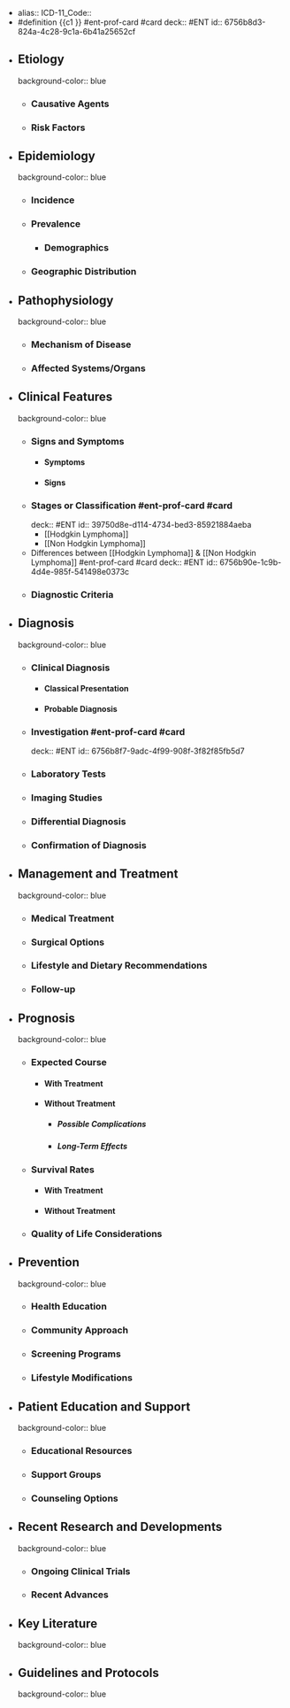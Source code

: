 - alias::
  ICD-11_Code::
- #definition {{c1 }} #ent-prof-card #card
  deck:: #ENT
  id:: 6756b8d3-824a-4c28-9c1a-6b41a25652cf
- ## Etiology
  background-color:: blue
	- ### Causative Agents
	- ### Risk Factors
- ## Epidemiology
  background-color:: blue
	- ### Incidence
	- ### Prevalence
		- ### Demographics
	- ### Geographic Distribution
- ## Pathophysiology
  background-color:: blue
	- ### Mechanism of Disease
	- ### Affected Systems/Organs
- ## Clinical Features
  background-color:: blue
	- ### Signs and Symptoms
		- #### Symptoms
		- #### Signs
	- ### Stages or Classification #ent-prof-card #card
	  deck:: #ENT
	  id:: 39750d8e-d114-4734-bed3-85921884aeba
		- [[Hodgkin Lymphoma]]
		- [[Non Hodgkin Lymphoma]]
	- Differences between [[Hodgkin Lymphoma]] & [[Non Hodgkin Lymphoma]] #ent-prof-card #card
	  deck:: #ENT
	  id:: 6756b90e-1c9b-4d4e-985f-541498e0373c
	- ### Diagnostic Criteria
- ## Diagnosis
  background-color:: blue
	- ### Clinical Diagnosis
		- #### Classical Presentation
		- #### Probable Diagnosis
	- ### Investigation #ent-prof-card #card
	  deck:: #ENT
	  id:: 6756b8f7-9adc-4f99-908f-3f82f85fb5d7
	- ### Laboratory Tests
	- ### Imaging Studies
	- ### Differential Diagnosis
	- ### Confirmation of Diagnosis
- ## Management and Treatment
  background-color:: blue
	- ### Medical Treatment
	- ### Surgical Options
	- ### Lifestyle and Dietary Recommendations
	- ### Follow-up
- ## Prognosis
  background-color:: blue
	- ### Expected Course
		- #### With Treatment
		- #### Without Treatment
			- ##### Possible Complications
			- ##### Long-Term Effects
	- ### Survival Rates
		- #### With Treatment
		- #### Without Treatment
	- ### Quality of Life Considerations
- ## Prevention
  background-color:: blue
	- ### Health Education
	- ### Community Approach
	- ### Screening Programs
	- ### Lifestyle Modifications
- ## Patient Education and Support
  background-color:: blue
	- ### Educational Resources
	- ### Support Groups
	- ### Counseling Options
- ## Recent Research and Developments
  background-color:: blue
	- ### Ongoing Clinical Trials
	- ### Recent Advances
- ## Key Literature
  background-color:: blue
- ## Guidelines and Protocols
  background-color:: blue